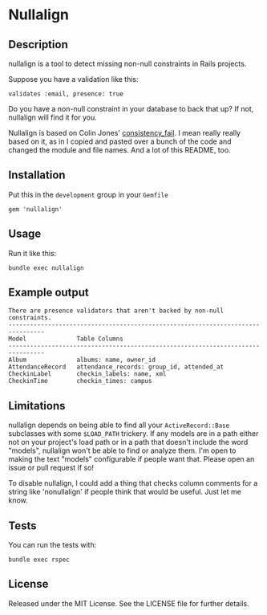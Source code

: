 # Nullalign

## Description

nullalign is a tool to detect missing non-null constraints in Rails projects.

Suppose you have a validation like this:

    validates :email, presence: true

Do you have a non-null constraint in your database to back that up?  If not, nullalign will find it for you.

Nullalign is based on Colin Jones' [consistency_fail](https://github.com/trptcolin/consistency_fail).  I mean really really based on it, as in I copied and pasted over a bunch of the code and changed the module and file names.  And a lot of this README, too.

## Installation

Put this in the `development` group in your `Gemfile`

    gem 'nullalign'

## Usage

Run it like this:

    bundle exec nullalign

## Example output

    There are presence validators that aren't backed by non-null constraints.
    --------------------------------------------------------------------------------
    Model              Table Columns
    --------------------------------------------------------------------------------
    Album              albums: name, owner_id
    AttendanceRecord   attendance_records: group_id, attended_at
    CheckinLabel       checkin_labels: name, xml
    CheckinTime        checkin_times: campus

## Limitations

nullalign depends on being able to find all your `ActiveRecord::Base`
subclasses with some `$LOAD_PATH` trickery. If any models are in a path either
not on your project's load path or in a path that doesn't include the word
"models", nullalign won't be able to find or analyze them. I'm open to
making the text "models" configurable if people want that. Please open an issue
or pull request if so!

To disable nullalign, I could add a thing that checks column comments for a string
like 'nonullalign' if people think that would be useful.  Just let me know.

## Tests

You can run the tests with:

    bundle exec rspec

## License

Released under the MIT License. See the LICENSE file for further details.
